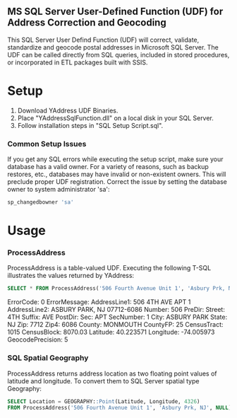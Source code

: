 ## MS SQL Server User-Defined Function (UDF) for Address Correction and Geocoding

This SQL Server User Defind Function (UDF) will correct, validate, standardize and geocode postal addresses in Microsoft SQL Server. 
The UDF can be called directly from SQL queries, included in stored procedures, or incorporated in ETL packages built with SSIS. 

# Setup

1. Download YAddress UDF Binaries.
2. Place "YAddressSqlFunction.dll" on a local disk in your SQL Server. 
3. Follow installation steps in "SQL Setup Script.sql". 


### Common Setup Issues

If you get any SQL errors while executing the setup script, make sure your database has a valid owner. For a variety of reasons, such as backup restores, etc., databases may have invalid or non-existent owners. This will preclude proper UDF registration. Correct the issue by setting the database owner to system administrator 'sa': 

```sql
sp_changedbowner 'sa'
```

# Usage

### ProcessAddress

ProcessAddress is a table-valued UDF. Executing the following T-SQL illustrates the values returned by YAddress: 

```sql
SELECT * FROM ProcessAddress('506 Fourth Avenue Unit 1', 'Asbury Prk, NJ', NULL) 
```
ErrorCode: 0
ErrorMessage:
AddressLine1: 506 4TH AVE APT 1
AddressLine2: ASBURY PARK, NJ 07712-6086
Number: 506
PreDir:
Street: 4TH
Suffix: AVE
PostDir:
Sec: APT
SecNumber: 1
City: ASBURY PARK
State: NJ
Zip: 7712
Zip4: 6086
County: MONMOUTH
CountyFP: 25
CensusTract: 1015
CensusBlock: 8070.03
Latitude: 40.223571
Longitude: -74.005973
GeocodePrecision: 5 

### SQL Spatial Geography

ProcessAddress returns address location as two floating point values of latitude and longitude. To convert them to SQL Server spatial type Geography: 

```sql
SELECT Location = GEOGRAPHY::Point(Latitude, Longitude, 4326)
FROM ProcessAddress('506 Fourth Avenue Unit 1', 'Asbury Prk, NJ', NULL) 
```


